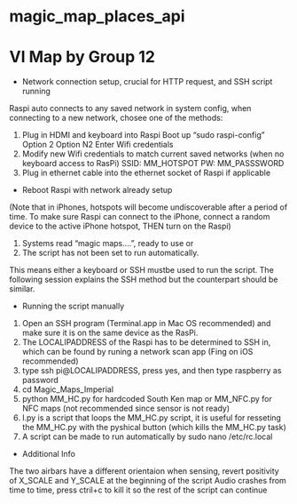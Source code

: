 # magic_map_places_api
# VI Map by Group 12

- Network connection setup, crucial for HTTP request, and SSH script running

Raspi auto connects to any saved network in system config, when connecting to a new network, chosee one of the methods:
1.	Plug in HDMI and keyboard into Raspi
	Boot up
	“sudo raspi-config”
	Option 2
	Option N2
	Enter Wifi credentials
2.	Modify new Wifi credentials to match current saved networks (when no keyboard access to RasPi)
	SSID:	MM_HOTSPOT
	PW:		MM_PASSSWORD
3.	Plug in ethernet cable into the ethernet socket of Raspi if applicable


- Reboot Raspi with network already setup

(Note that in iPhones, hotspots will become undiscoverable after a period of time. To make sure Raspi can connect to the iPhone, connect a random device to the active iPhone hotspot, THEN turn on the Raspi)
1. Systems read “magic maps….”, ready to use
or
2. The script has not been set to run automatically.

This means either a keyboard or SSH mustbe used to run the script. The following session explains the SSH method but the counterpart should be similar.


- Running the script manually

1. Open an SSH program (Terminal.app in Mac OS recommended) and make sure it is on the same device as the RasPi.
2. The LOCALIPADDRESS of the Raspi has to be determined to SSH in, which can be found by runing a network scan app (Fing on iOS recommended)
3. type ssh pi@LOCALIPADDRESS, press yes, and then type raspberry as password
4. cd Magic_Maps_Imperial
5. python MM_HC.py for hardcoded South Ken map or MM_NFC.py for NFC maps (not recommended since sensor is not ready)
6. l.py is a script that loops the MM_HC.py script, it is useful for resseting the MM_HC.py with the pyshical button (which kills the MM_HC.py task)
7. A script can be made to run automatically by sudo nano /etc/rc.local


- Additional Info

The two airbars have a different orientaion when sensing, revert positivity of X_SCALE and Y_SCALE at the beginning of the script
Audio crashes from time to time, press ctril+c to kill it so the rest of the script can continue
